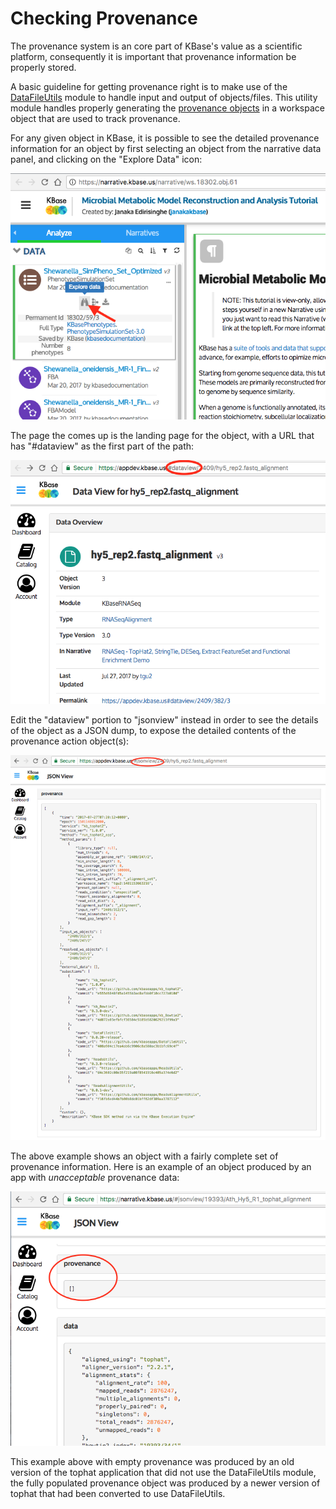 # Checking Provenance

The provenance system is an core part of KBase's value as a scientific platform, consequently it is important that provenance information be properly stored.

A basic guideline for getting provenance right is to make use of the [DataFileUtils](https://narrative.kbase.us/#catalog/modules/DataFileUtil) module to handle input and output of objects/files. This utility module handles properly generating the [provenance objects](https://ci.kbase.us/services/ws/docs/Workspace.html#typedefWorkspace.ProvenanceAction) in a workspace object that are used to track provenance.

For any given object in KBase, it is possible to see the detailed provenance information for an object by first selecting an object from the narrative data panel, and clicking on the "Explore Data" icon:

![Explore Data Icon](images/Dataview.png)

The page the comes up is the landing page for the object, with a URL that has "#dataview" as the first part of the path:

![Dataview URL](images/DataviewURL.png)

Edit the "dataview" portion to "jsonview" instead in order to see the details of the object as a JSON dump, to expose the detailed contents of the provenance action object(s):

![JSONview](images/JSONview.png)

The above example shows an object with a fairly complete set of provenance information. Here is an example of an object produced by an app with *unacceptable* provenance data:

![Bad Provenance](images/BadProvenance.png)

This example above with empty provenance was produced by an old version of the tophat application that did not use the DataFileUtils module, the fully populated provenance object was produced by a newer version of tophat that had been converted to use DataFileUtils.
